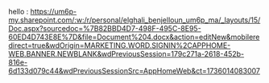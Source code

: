 hello : https://um6p-my.sharepoint.com/:w:/r/personal/elghali_benjelloun_um6p_ma/_layouts/15/Doc.aspx?sourcedoc=%7B82BBD4D7-498F-495C-8E95-60ED4D743E8E%7D&file=Document%204.docx&action=editNew&mobileredirect=true&wdOrigin=MARKETING.WORD.SIGNIN%2CAPPHOME-WEB.BANNER.NEWBLANK&wdPreviousSession=179c271a-2618-452b-816e-6d133d079c44&wdPreviousSessionSrc=AppHomeWeb&ct=1736014083007
